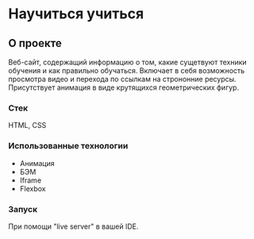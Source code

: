 # Научиться учиться

## О проекте

Веб-сайт, содержащий информацию о том, какие сущетвуют техники обучения и как правильно обучаться. Включает в себя возможность просмотра видео и перехода по ссылкам на стрононние ресурсы.
Присутствует анимация в виде крутящихся геометрических фигур.

### Стек

HTML, CSS


### Использованные технологии

- Анимация
- БЭМ
- Iframe
- Flexbox


### Запуск

При помощи "live server" в вашей IDE.

